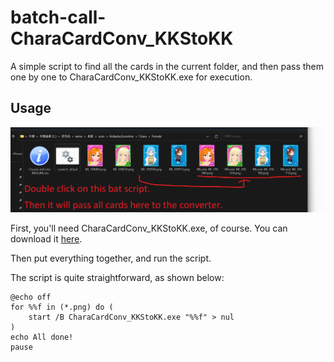 # batch-call-CharaCardConv_KKStoKK
A simple script to find all the cards in the current folder, and then pass them one by one to CharaCardConv_KKStoKK.exe for execution.

## Usage

![Example](./example.png)

First, you'll need CharaCardConv_KKStoKK.exe, of course. You can download it [here](https://ux.getuploader.com/KKmod/download/17).

Then put everything together, and run the script.

The script is quite straightforward, as shown below:
```
@echo off
for %%f in (*.png) do (
    start /B CharaCardConv_KKStoKK.exe "%%f" > nul
)
echo All done!
pause
```
